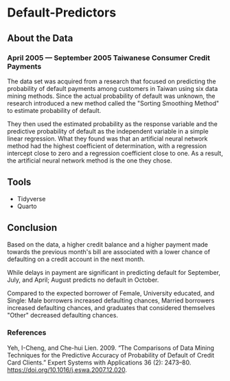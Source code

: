 # Default-Predictors

## About the Data

### April 2005 — September 2005 Taiwanese Consumer Credit Payments

The data set was acquired from a research that focused on predicting the probability of default payments among customers in Taiwan using six data mining methods. Since the actual probability of default was unknown, the research introduced a new method called the "Sorting Smoothing Method" to estimate probability of default.

They then used the estimated probability as the response variable and the predictive probability of default as the independent variable in a simple linear regression. What they found was that an artificial neural network method had the highest coefficient of determination, with a regression intercept close to zero and a regression coefficient close to one. As a result, the artificial neural network method is the one they chose.

## Tools
- Tidyverse
- Quarto

## Conclusion

Based on the data, a higher credit balance and a higher payment made towards the previous month's bill are associated with a lower chance of defaulting on a credit account in the next month.

While delays in payment are significant in predicting default for September, July, and April; August predicts no default in October.

Compared to the expected borrower of Female, University educated, and Single: Male borrowers increased defaulting chances, Married borrowers increased defaulting chances, and graduates that considered themselves "Other" decreased defaulting chances.

### References

Yeh, I-Cheng, and Che-hui Lien. 2009. “The Comparisons of Data Mining Techniques for the Predictive Accuracy of Probability of Default of Credit Card Clients.” Expert Systems with Applications 36 (2): 2473–80. https://doi.org/10.1016/j.eswa.2007.12.020.
